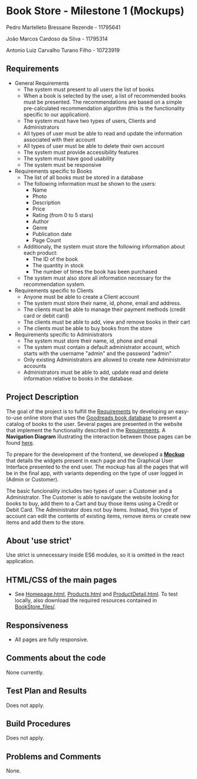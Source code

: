 # Book Store - Milestone 1 (Mockups)

Pedro Martelleto Bressane Rezende - 11795641

João Marcos Cardoso da Silva - 11795314

Antonio Luiz Carvalho Turano Filho - 10723919

## Requirements
 - General Requirements
    - The system must present to all users the list of books
    - When a book is selected by the user, a list of recommended books must be presented. The recommendations are based on a simple pre-calculated recommendation algorithm (this is the functionality specific to our application).
    - The system must have two types of users, Clients and Administrators 
    - All types of user must be able to read and update the information associated with their account
    - All types of user must be able to delete their own account
    - The system must provide accessibility features
    - The system must have good usability
    - The system must be responsive
  - Requirements specific to Books
    - The list of all books must be stored in a database
    - The following information must be shown to the users:
      - Name
      - Photo
      - Description
      - Price
      - Rating (from 0 to 5 stars)
      - Author
      - Genre
      - Publication date
      - Page Count
    - Additionaly, the system must store the following information about each product:
      - The ID of the book
      - The quantity in stock
      - The number of times the book has been purchased
    - The system must also store all information necessary for the recommendation system.
  - Requirements specific to Clients
    - Anyone must be able to create a Client account
    - The system must store their name, id, phone, email and address.
    - The clients must be able to manage their payment methods (credit card or debit card)
    - The clients must be able to add, view and remove books in their cart
    - The clients must be able to buy books from the store
 - Requirements specific to Administrators
    - The system must store their name, id, phone and email
    - The system must contain a default administrator account, which starts with the username "admin" and the password "admin"
    - Only existing Administrators are allowed to create new Administrator accounts
    - Administrators must be able to add, update read and delete information relative to books in the database.


## Project Description

The goal of the project is to fulfill the [Requirements](#requirements) by developing an easy-to-use online store that uses the [Goodreads book database](https://www.kaggle.com/datasets/austinreese/goodreads-books) to present a catalog of books to the user. Several pages are presented in the website that implement the functionality described in the [Requirements](#requirements). A **Navigation Diagram** illustrating the interaction between those pages can be found [here](https://www.figma.com/file/xTA8quNUIcFnJdaKB3LAgx/Navigation-Diagram?node-id=0%3A1).

To prepare for the development of the frontend, we developed a **[Mockup](https://www.figma.com/file/ZpRNOgvVlgQQf5CxK1sVEg/Book-Store---Mockup?node-id=0%3A1)** that details the widgets present in each page and the Graphical User Interface presented to the end user. The mockup has all the pages that will be in the final app, with variants depending on the type of user logged in (Admin or Customer).

The basic funcionality includes two types of user: a Customer and a Administrator. The Customer is able to navigate the website looking for books to buy, add them to a Cart and buy those items using a Credit or Debit Card. The Administrator does not buy items. Instead, this type of account can edit the contents of existing items, remove items or create new items and add them to the store.

## About 'use strict'

Use strict is unnecessary inside ES6 modules, so it is omitted in the react application.

## HTML/CSS of the main pages

* See [Homepage.html](Homepage.html), [Products.html](Products.html) and [ProductDetail.html](ProductDetail.html). To test locally, also download the required resources contained in [BookStore_files/](BookStore_files).

## Responsiveness

* All pages are fully responsive.

## Comments about the code

None currently.

## Test Plan and Results

Does not apply.

## Build Procedures

Does not apply.

## Problems and Comments

None.
